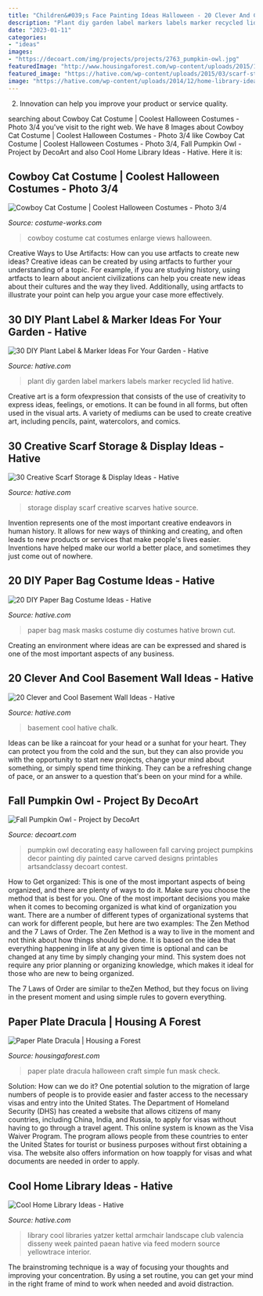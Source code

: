 ```yaml
---
title: "Children&#039;s Face Painting Ideas Halloween - 20 Clever And Cool Basement Wall Ideas"
description: "Plant diy garden label markers labels marker recycled lid hative"
date: "2023-01-11"
categories:
- "ideas"
images:
- "https://decoart.com/img/projects/projects/2763_pumpkin-owl.jpg"
featuredImage: "http://www.housingaforest.com/wp-content/uploads/2015/10/Paper-Plate-Dracula--410x614.jpg"
featured_image: "https://hative.com/wp-content/uploads/2015/03/scarf-storage-ideas/7-creative-scarf-storage-and-display-ideas.jpg"
image: "https://hative.com/wp-content/uploads/2014/12/home-library-ideas/16-cool-home-library-ideas.jpg"
---
```



2. Innovation can help you improve your product or service quality.

	

		
searching about Cowboy Cat Costume | Coolest Halloween Costumes - Photo 3/4 you've visit to the right web. We have 8 Images about Cowboy Cat Costume | Coolest Halloween Costumes - Photo 3/4 like Cowboy Cat Costume | Coolest Halloween Costumes - Photo 3/4, Fall Pumpkin Owl - Project by DecoArt and also Cool Home Library Ideas - Hative. Here it is:
		
    
## Cowboy Cat Costume | Coolest Halloween Costumes - Photo 3/4

<img loading=lazy src="https://photos.costume-works.com/full/cowboy_cat2.jpg" onerror="this.onerror=null;this.src='https://tse3.mm.bing.net/th?id=OIP.4oDnRK03X7ownRkih0JnTAHaNL&amp;pid=15.1';" alt="Cowboy Cat Costume | Coolest Halloween Costumes - Photo 3/4">

_Source: costume-works.com_

>cowboy costume cat costumes enlarge views halloween. 

	

Creative Ways to Use Artifacts: How can you use artfacts to create new ideas?
Creative ideas can be created by using artfacts to further your understanding of a topic. For example, if you are studying history, using artfacts to learn about ancient civilizations can help you create new ideas about their cultures and the way they lived. Additionally, using artfacts to illustrate your point can help you argue your case more effectively.

    
## 30 DIY Plant Label &amp; Marker Ideas For Your Garden - Hative

<img loading=lazy src="https://hative.com/wp-content/uploads/2016/05/plant-labels/39-diy-plant-label-ideas.jpg" onerror="this.onerror=null;this.src='https://tse2.mm.bing.net/th?id=OIP.ZKaRyYHAbyycW9abl3DfRQHaKS&amp;pid=15.1';" alt="30 DIY Plant Label &amp; Marker Ideas For Your Garden - Hative">

_Source: hative.com_

>plant diy garden label markers labels marker recycled lid hative. 

	

Creative art is a form ofexpression that consists of the use of creativity to express ideas, feelings, or emotions. It can be found in all forms, but often used in the visual arts. A variety of mediums can be used to create creative art, including pencils, paint, watercolors, and comics.

    
## 30 Creative Scarf Storage &amp; Display Ideas - Hative

<img loading=lazy src="https://hative.com/wp-content/uploads/2015/03/scarf-storage-ideas/7-creative-scarf-storage-and-display-ideas.jpg" onerror="this.onerror=null;this.src='https://tse1.mm.bing.net/th?id=OIP.l2aJPKQK8__Zzwv7XVX_gAHaLI&amp;pid=15.1';" alt="30 Creative Scarf Storage &amp; Display Ideas - Hative">

_Source: hative.com_

>storage display scarf creative scarves hative source. 

	

Invention represents one of the most important creative endeavors in human history. It allows for new ways of thinking and creating, and often leads to new products or services that make people's lives easier. Inventions have helped make our world a better place, and sometimes they just come out of nowhere.

    
## 20 DIY Paper Bag Costume Ideas - Hative

<img loading=lazy src="https://hative.com/wp-content/uploads/2014/10/paper-bag-costume-ideas/18-paper-bag-masks.jpg" onerror="this.onerror=null;this.src='https://tse4.mm.bing.net/th?id=OIP.mssmLV_LW1cNC2GEZFrM8gHaJ4&amp;pid=15.1';" alt="20 DIY Paper Bag Costume Ideas - Hative">

_Source: hative.com_

>paper bag mask masks costume diy costumes hative brown cut. 

	

Creating an environment where ideas are can be expressed and shared is one of the most important aspects of any business.

    
## 20 Clever And Cool Basement Wall Ideas - Hative

<img loading=lazy src="https://hative.com/wp-content/uploads/2014/05/basement-wall-ideas/17-chalk-wall-basement.jpg" onerror="this.onerror=null;this.src='https://tse1.mm.bing.net/th?id=OIP.XIAcBqTxaZNxCML3d3ajDwHaLH&amp;pid=15.1';" alt="20 Clever and Cool Basement Wall Ideas - Hative">

_Source: hative.com_

>basement cool hative chalk. 

	

Ideas can be like a raincoat for your head or a sunhat for your heart. They can protect you from the cold and the sun, but they can also provide you with the opportunity to start new projects, change your mind about something, or simply spend time thinking. They can be a refreshing change of pace, or an answer to a question that's been on your mind for a while.

    
## Fall Pumpkin Owl - Project By DecoArt

<img loading=lazy src="https://decoart.com/img/projects/projects/2763_pumpkin-owl.jpg" onerror="this.onerror=null;this.src='https://tse3.mm.bing.net/th?id=OIP.gEle7sAbGaR7n_5g9NvbCgHaLH&amp;pid=15.1';" alt="Fall Pumpkin Owl - Project by DecoArt">

_Source: decoart.com_

>pumpkin owl decorating easy halloween fall carving project pumpkins decor painting diy painted carve carved designs printables artsandclassy decoart contest. 

	

How to Get organized: This is one of the most important aspects of being organized, and there are plenty of ways to do it. Make sure you choose the method that is best for you.
One of the most important decisions you make when it comes to becoming organized is what kind of organization you want. There are a number of different types of organizational systems that can work for different people, but here are two examples: The Zen Method and the 7 Laws of Order.
The Zen Method is a way to live in the moment and not think about how things should be done. It is based on the idea that everything happening in life at any given time is optional and can be changed at any time by simply changing your mind. This system does not require any prior planning or organizing knowledge, which makes it ideal for those who are new to being organized.

The 7 Laws of Order are similar to theZen Method, but they focus on living in the present moment and using simple rules to govern everything.

    
## Paper Plate Dracula | Housing A Forest

<img loading=lazy src="http://www.housingaforest.com/wp-content/uploads/2015/10/Paper-Plate-Dracula--410x614.jpg" onerror="this.onerror=null;this.src='https://tse3.mm.bing.net/th?id=OIP.mXwyL1iGDFLmspZ8_Pfd9gAAAA&amp;pid=15.1';" alt="Paper Plate Dracula | Housing a Forest">

_Source: housingaforest.com_

>paper plate dracula halloween craft simple fun mask check. 

	

Solution: How can we do it?
One potential solution to the migration of large numbers of people is to provide easier and faster access to the necessary visas and entry into the United States. The Department of Homeland Security (DHS) has created a website that allows citizens of many countries, including China, India, and Russia, to apply for visas without having to go through a travel agent. This online system is known as the Visa Waiver Program. The program allows people from these countries to enter the United States for tourist or business purposes without first obtaining a visa. The website also offers information on how toapply for visas and what documents are needed in order to apply.

    
## Cool Home Library Ideas - Hative

<img loading=lazy src="https://hative.com/wp-content/uploads/2014/12/home-library-ideas/16-cool-home-library-ideas.jpg" onerror="this.onerror=null;this.src='https://tse3.mm.bing.net/th?id=OIP.n4QwcvHc3VaEXmYw6QBFIAHaLG&amp;pid=15.1';" alt="Cool Home Library Ideas - Hative">

_Source: hative.com_

>library cool libraries yatzer kettal armchair landscape club valencia disseny week painted paean hative via feed modern source yellowtrace interior. 

	

The brainstroming technique is a way of focusing your thoughts and improving your concentration. By using a set routine, you can get your mind in the right frame of mind to work when needed and avoid distraction.

